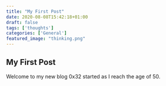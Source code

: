 ```yaml
---
title: "My First Post"
date: 2020-08-08T15:42:18+01:00
draft: false
tags: ['thoughts']
categories: ['General']
featured_image: "thinking.png"
---
```


## My First Post

Welcome to my new blog 0x32 started as I reach the age of 50.
